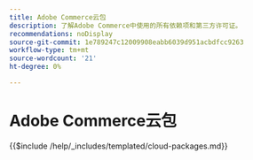 ```yaml
---
title: Adobe Commerce云包
description: 了解Adobe Commerce中使用的所有依赖项和第三方许可证。
recommendations: noDisplay
source-git-commit: 1e789247c12009908eabb6039d951acbdfcc9263
workflow-type: tm+mt
source-wordcount: '21'
ht-degree: 0%

---
```


# Adobe Commerce云包

{{$include /help/_includes/templated/cloud-packages.md}}
